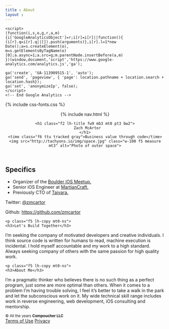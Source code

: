```yaml
---
title : About
layout :
---
```


<html lang="en">
<head>
<title>{{ page.title }}</title>
<meta name="description" content="Compoucher, Zach McArtor digital products">
  <meta charset="utf-8">
<meta http-equiv="X-UA-Compatible" content="IE=Edge">
<meta name="author" content="@zmcartor">
<meta name="viewport" content="width=device-width, initial-scale=1">
<link rel="stylesheet" href="https://unpkg.com/tachyons/css/tachyons.min.css">

<!-- Google Analytics -->
    <script>
    (function(i,s,o,g,r,a,m){i['GoogleAnalyticsObject']=r;i[r]=i[r]||function(){
    (i[r].q=i[r].q||[]).push(arguments)},i[r].l=1*new Date();a=s.createElement(o),
    m=s.getElementsByTagName(o)[0];a.async=1;a.src=g;m.parentNode.insertBefore(a,m)
    })(window,document,'script','https://www.google-analytics.com/analytics.js','ga');

    ga('create', 'UA-113909515-1', 'auto');
	ga('send', 'pageview', { 'page': location.pathname + location.search + location.hash});
	ga('set', 'anonymizeIp', false);
    </script>
    <!-- End Google Analytics -->
    
{% include css-fonts.css %}
</head>

<body class="w-100 sans-serif bg-white">
  
  <header class="cf ph3 ph5-ns pv5 fn fl-ns w-50-ns pr4-ns">
 
{% include nav.html %}

    <h1 class="f2 lh-title fw9 mb3 mt0 pt3 bw2">
      Zach McArtor
    </h1>
    <time class="f6 ttu tracked gray">Business value through code</time>
    <img src="http://tachyons.io/img/space.jpg" class="w-100 f5 measure mt3" alt="Photo of outer space">
  </header>

  <article class="lh-copy fn fl-ns w-50-ns cf ph3 ph4-ns pv5-ns pv3 measure">
  <h2 class="mt0"> Specifics </h2>
    <p class="f5 lh-copy mt0-ns">
<ul class = "list pl0">
  <li class = "pb3">Organizer of the <a class="f5 fw6 black link hover-red" href="http://www.meetup.com/Boulder-iOS/">Boulder iOS Meetup.</a></li>
  <li class = "pb3">Senior iOS Engineer at <a class="f5 fw6 black link hover-red" href="http://martiancraft.com">MartianCraft.</a></li>
  <li class = "pb3">Previously CTO of <a class="f5 fw6 black link hover-red" href="http://www.taivara.com" title="Taivara">Taivara.</a></li>
</ul>

<p>Twitter: <a class="fw6 black link hover-red" href="http://twitter.com/#!/zmcartor" title="Twitter">@zmcartor</a></p>

<p>Github: <a class="fw6 black link hover-red" href="https://github.com/zmcartor" title="GitHub">https://github.com/zmcartor</a></p>
    </p>

    <p class="f5 lh-copy mt0-ns">
    <h3>Let's Build Together</h3>
I’m seeking the company of motivated developers and creative individuals. I
think source code is written for humans to read, machine execution is
incidental. I hold myself accountable and my work to a high standard. Always
seeking company of others with the same passion for high quality work.
    </p>

    <p class="f5 lh-copy mt0-ns">
    <h3>About Me</h3>
I’m a pragmatic thinker who believes there is no such thing as a perfect
program, just some are more optimal than others. When it comes to a problem I’m
having trouble solving, I feel it’s better to take a walk in the park and let
the subconscious work on it. My wide technical skill range includes work in
reverse engineering, web development, iOS consulting and mentorship.
</p>
  </article>

<footer class="pv4 ph3 ph5-m ph6-l mid-gray cb">
  <small class="f6 db tc">© All the years <b class="ttu">Compoucher LLC</b></small>
  <div class="tc mt3">
    <a href="/terms.html"    title="Terms" class="f6 dib ph2 link mid-gray dim">Terms of Use</a>
    <a href="/privacy.html"  title="Privacy" class="f6 dib ph2 link mid-gray dim">Privacy</a>
  </div>
</footer>
</body>
</html>

